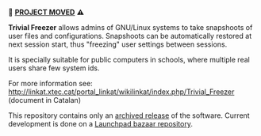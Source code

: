 
:truck: __[PROJECT MOVED](https://code.launchpad.net/~pvigo/+junk/tfreezer-16.04)__ :warning:

__Trivial Freezer__ allows admins of GNU/Linux systems to take snapshoots of user files and configurations. Snapshoots can be automatically restored at next session start, thus "freezing" user settings between sessions.

It is specially  suitable for public computers in schools, where multiple real users share few system ids.

For more information see:
http://linkat.xtec.cat/portal_linkat/wikilinkat/index.php/Trivial_Freezer
 (document in Catalan)

This repository contains only an [archived release](https://github.com/projectestac/trivialfreezer/releases/tag/v1.0) of the software. Current development is done on a [Launchpad bazaar repository](https://code.launchpad.net/~pvigo/+junk/tfreezer-16.04).


